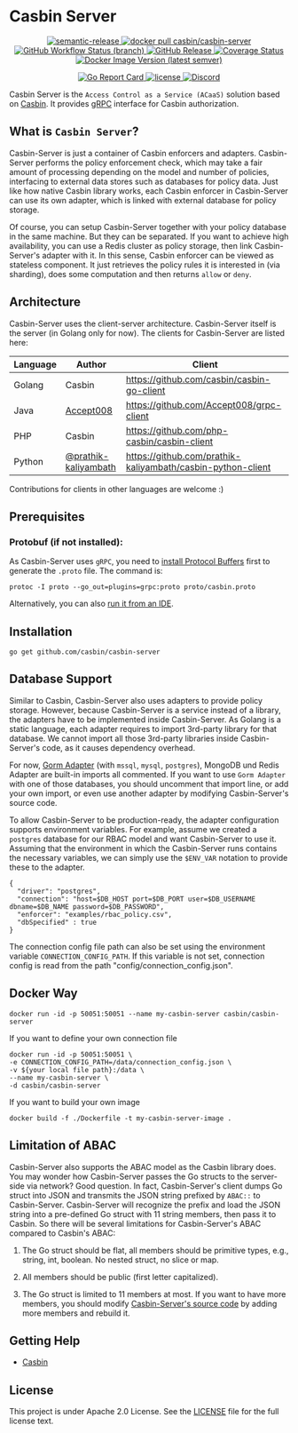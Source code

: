Casbin Server
====

<p align="center">
  <a href="#badge">
    <img alt="semantic-release" src="https://img.shields.io/badge/%20%20%F0%9F%93%A6%F0%9F%9A%80-semantic--release-e10079.svg">
  </a>
  <a href="https://hub.docker.com/r/casbin/casbin-server">
    <img alt="docker pull casbin/casbin-server" src="https://img.shields.io/docker/pulls/casbin/casbin-server.svg">
  </a>
  <a href="https://github.com/casbin/casbin-server/actions/workflows/default.yml">
    <img alt="GitHub Workflow Status (branch)" src="https://github.com/casbin/casbin-server/workflows/Build/badge.svg?style=flat-square">
  </a>
  <a href="https://github.com/casbin/casbin-server/releases/latest">
    <img alt="GitHub Release" src="https://img.shields.io/github/v/release/casbin/casbin-server.svg">
  </a>
  <a href="https://coveralls.io/github/casbin/casbin-server?branch=master">
    <img alt="Coverage Status" src="https://coveralls.io/repos/github/casbin/casbin-server/badge.svg?branch=master">
  </a>
  <a href="https://hub.docker.com/r/casbin/casbin-server">
    <img alt="Docker Image Version (latest semver)" src="https://img.shields.io/badge/Docker%20Hub-latest-brightgreen">
  </a>
</p>

<p align="center">
  <a href="https://goreportcard.com/report/github.com/casbin/casbin-server">
    <img alt="Go Report Card" src="https://goreportcard.com/badge/github.com/casbin/casbin-server?style=flat-square">
  </a>
  <a href="https://github.com/casbin/casbin-server/blob/master/LICENSE">
    <img src="https://img.shields.io/github/license/casbin/casbin-server?style=flat-square" alt="license">
  </a>
  <a href="https://discord.gg/5rPsrAzK7S">
    <img alt="Discord" src="https://img.shields.io/discord/1022748306096537660?style=flat-square&logo=discord&label=discord&color=5865F2">
  </a>
</p>


Casbin Server is the ``Access Control as a Service (ACaaS)`` solution based on [Casbin](https://github.com/casbin/casbin). It provides [gRPC](https://grpc.io/) interface for Casbin authorization.

## What is ``Casbin Server``?

Casbin-Server is just a container of Casbin enforcers and adapters. Casbin-Server performs the policy enforcement check, which may take a fair amount of processing depending on the model and number of policies, interfacing to external data stores such as databases for policy data. Just like how native Casbin library works, each Casbin enforcer in Casbin-Server can use its own adapter, which is linked with external database for policy storage.

Of course, you can setup Casbin-Server together with your policy database in the same machine. But they can be separated. If you want to achieve high availability, you can use a Redis cluster as policy storage, then link Casbin-Server's adapter with it. In this sense, Casbin enforcer can be viewed as stateless component. It just retrieves the policy rules it is interested in (via sharding), does some computation and then returns ``allow`` or ``deny``.

## Architecture

Casbin-Server uses the client-server architecture. Casbin-Server itself is the server (in Golang only for now). The clients for Casbin-Server are listed here:

Language | Author | Client
----|----|----
Golang | Casbin | https://github.com/casbin/casbin-go-client
Java | [Accept008](https://github.com/Accept008) | https://github.com/Accept008/grpc-client
PHP | Casbin | https://github.com/php-casbin/casbin-client
Python | [@prathik-kaliyambath](https://github.com/prathik-kaliyambath)| https://github.com/prathik-kaliyambath/casbin-python-client

Contributions for clients in other languages are welcome :)

## Prerequisites

### Protobuf (if not installed):

As Casbin-Server uses ``gRPC``, you need to [install Protocol Buffers](https://github.com/golang/protobuf#installation) first to generate the ``.proto`` file. The command is:

```
protoc -I proto --go_out=plugins=grpc:proto proto/casbin.proto
```

Alternatively, you can also [run it from an IDE](https://github.com/casbin/casbin-server/blob/6b46c48c8845dc1b8021f2872be08b8e1a62b092/main.go#L15).

## Installation

    go get github.com/casbin/casbin-server

## Database Support

Similar to Casbin, Casbin-Server also uses adapters to provide policy storage. However, because Casbin-Server is a service instead of a library, the adapters have to be implemented inside Casbin-Server. As Golang is a static language, each adapter requires to import 3rd-party library for that database. We cannot import all those 3rd-party libraries inside Casbin-Server's code, as it causes dependency overhead.

For now, [Gorm Adapter](https://github.com/casbin/casbin-server/blob/master/server/adapter.go) (with ``mssql``, ``mysql``, ``postgres``), MongoDB und Redis Adapter are built-in imports all commented. If you want to use ``Gorm Adapter`` with one of those databases, you should uncomment that import line, or add your own import, or even use another adapter by modifying Casbin-Server's source code.

To allow Casbin-Server to be production-ready, the adapter configuration supports environment variables. For example, assume we created a ``postgres`` database for our RBAC model and want Casbin-Server to use it. Assuming that the environment in which the Casbin-Server runs contains the necessary variables, we can simply use the ``$ENV_VAR`` notation to provide these to the adapter.

```
{
  "driver": "postgres",
  "connection": "host=$DB_HOST port=$DB_PORT user=$DB_USERNAME dbname=$DB_NAME password=$DB_PASSWORD",
  "enforcer": "examples/rbac_policy.csv",
  "dbSpecified" : true
}
```
The connection config file path can also be set using the environment variable `CONNECTION_CONFIG_PATH`. If this variable is not set, connection config is read from the path "config/connection_config.json".

## Docker Way

```
docker run -id -p 50051:50051 --name my-casbin-server casbin/casbin-server
```

If you want to define your own connection file

```
docker run -id -p 50051:50051 \
-e CONNECTION_CONFIG_PATH=/data/connection_config.json \
-v ${your local file path}:/data \
--name my-casbin-server \
-d casbin/casbin-server
```

If you want to build your own image

```
docker build -f ./Dockerfile -t my-casbin-server-image .
```

## Limitation of ABAC

Casbin-Server also supports the ABAC model as the Casbin library does. You may wonder how Casbin-Server passes the Go structs to the server-side via network? Good question. In fact, Casbin-Server's client dumps Go struct into JSON and transmits the JSON string prefixed by ``ABAC::`` to Casbin-Server. Casbin-Server will recognize the prefix and load the JSON string into a pre-defined Go struct with 11 string members, then pass it to Casbin. So there will be several limitations for Casbin-Server's ABAC compared to Casbin's ABAC:

1. The Go struct should be flat, all members should be primitive types, e.g., string, int, boolean. No nested struct, no slice or map.

2. All members should be public (first letter capitalized).

3. The Go struct is limited to 11 members at most. If you want to have more members, you should modify [Casbin-Server's source code](https://github.com/casbin/casbin-server/blob/5e21d10e863c7d8461f951417eb1c63fa00204fb/server/abac.go#L27-L40) by adding more members and rebuild it.

## Getting Help

- [Casbin](https://github.com/casbin/casbin)

## License

This project is under Apache 2.0 License. See the [LICENSE](LICENSE) file for the full license text.
